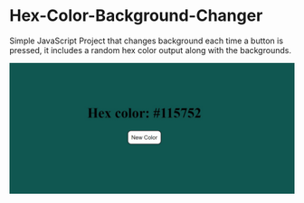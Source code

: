 # Hex-Color-Background-Changer
Simple JavaScript Project that changes background each time a button is pressed, it includes a random hex color output along with the backgrounds.

![Alt text](/HexColors.jpg "HexColors")
